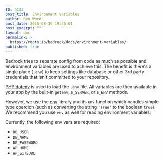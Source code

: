 ```yaml
---
ID: 6133
post_title: Environment Variables
author: Ben Word
post_date: 2015-08-30 19:45:01
post_excerpt: ""
layout: doc
permalink: >
  https://roots.io/bedrock/docs/environment-variables/
published: true
---
```

Bedrock tries to separate config from code as much as possible and environment variables are used to achieve this. The benefit is there's a single place (`.env`) to keep settings like database or other 3rd party credentials that isn't committed to your repository.

[PHP dotenv](https://github.com/vlucas/phpdotenv) is used to load the `.env` file. All variables are then available in your app by the built-in `getenv`, `$_SERVER`, or `$_ENV` methods.

However, we use the [env](https://github.com/oscarotero/env) library and its `env` function which handles simple type coercion (such as converting the string `'True'` to the boolean `true`). We recommend you use `env` as well for reading environment variables.

Currently, the following env vars are required:

* `DB_USER`
* `DB_NAME`
* `DB_PASSWORD`
* `WP_HOME`
* `WP_SITEURL`